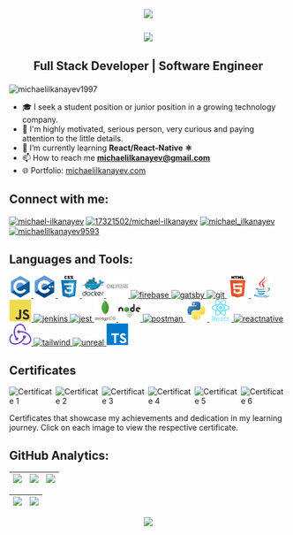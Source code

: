 
<h1 align="center">
 <img src="https://github.com/michaelilkanayev1997/michaelilkanayev1997/assets/93651794/25bfcc6f-7054-4944-b698-f502d929a31b" width="400"/>
</h1>
<div id="header" align="center">
  <img src="https://github.com/michaelilkanayev1997/michaelilkanayev1997/assets/93651794/627cda00-43a1-416a-8fd4-576fd22ef854" width="500"/>

</div>

##     <p align = "center"> Full Stack Developer | Software Engineer </p>
<p align="left"> <img src="https://komarev.com/ghpvc/?username=michaelilkanayev1997&label=Profile%20views&color=0e75b6&style=flat" alt="michaelilkanayev1997" /> </p>

- 🎓 I seek a student position or junior position in a growing technology company.
- 💪 I'm highly motivated, serious person, very curious and paying attention to the little details.
- 🌱 I’m currently learning **React/React-Native** **⚛️** 
- 📫 How to reach me **michaelilkanayev@gmail.com**
- 🌐 Portfolio: [michaelilkanayev.com](https://michaelilkanayev.com)

<h2 align="left">Connect with me:</h2>

<p align="left">
<a href="https://linkedin.com/in/michael-ilkanayev" target="blank"><img align="center" src="https://raw.githubusercontent.com/rahuldkjain/github-profile-readme-generator/master/src/images/icons/Social/linked-in-alt.svg" alt="michael-ilkanayev" height="30" width="40" /></a>
<a href="https://stackoverflow.com/users/17321502/michael-ilkanayev" target="blank"><img align="center" src="https://raw.githubusercontent.com/rahuldkjain/github-profile-readme-generator/master/src/images/icons/Social/stack-overflow.svg" alt="17321502/michael-ilkanayev" height="30" width="40" /></a>
<a href="https://instagram.com/michael_ilkanayev" target="blank"><img align="center" src="https://raw.githubusercontent.com/rahuldkjain/github-profile-readme-generator/master/src/images/icons/Social/instagram.svg" alt="michael_ilkanayev" height="30" width="40" /></a>
<a href="https://www.youtube.com/@michaelilkanayev9593" target="blank"><img align="center" src="https://raw.githubusercontent.com/rahuldkjain/github-profile-readme-generator/master/src/images/icons/Social/youtube.svg" alt="michaelilkanayev9593" height="30" width="40" /></a>
</p>


<h2 align="left">Languages and Tools:</h2>

<p align="left"> <a href="https://www.cprogramming.com/" target="_blank" rel="noreferrer"> <img src="https://raw.githubusercontent.com/devicons/devicon/master/icons/c/c-original.svg" alt="c" width="40" height="40"/> </a> <a href="https://www.w3schools.com/cpp/" target="_blank" rel="noreferrer"> <img src="https://raw.githubusercontent.com/devicons/devicon/master/icons/cplusplus/cplusplus-original.svg" alt="cplusplus" width="40" height="40"/> </a> <a href="https://www.w3schools.com/css/" target="_blank" rel="noreferrer"> <img src="https://raw.githubusercontent.com/devicons/devicon/master/icons/css3/css3-original-wordmark.svg" alt="css3" width="40" height="40"/> </a> <a href="https://www.docker.com/" target="_blank" rel="noreferrer"> <img src="https://raw.githubusercontent.com/devicons/devicon/master/icons/docker/docker-original-wordmark.svg" alt="docker" width="40" height="40"/> </a> <a href="https://expressjs.com" target="_blank" rel="noreferrer"> <img src="https://raw.githubusercontent.com/devicons/devicon/master/icons/express/express-original-wordmark.svg" alt="express" width="40" height="40"/> </a> <a href="https://firebase.google.com/" target="_blank" rel="noreferrer"> <img src="https://www.vectorlogo.zone/logos/firebase/firebase-icon.svg" alt="firebase" width="40" height="40"/> </a> <a href="https://www.gatsbyjs.com/" target="_blank" rel="noreferrer"> <img src="https://www.vectorlogo.zone/logos/gatsbyjs/gatsbyjs-icon.svg" alt="gatsby" width="40" height="40"/> </a> <a href="https://git-scm.com/" target="_blank" rel="noreferrer"> <img src="https://www.vectorlogo.zone/logos/git-scm/git-scm-icon.svg" alt="git" width="40" height="40"/> </a> <a href="https://www.w3.org/html/" target="_blank" rel="noreferrer"> <img src="https://raw.githubusercontent.com/devicons/devicon/master/icons/html5/html5-original-wordmark.svg" alt="html5" width="40" height="40"/> </a> <a href="https://www.java.com" target="_blank" rel="noreferrer"> <img src="https://raw.githubusercontent.com/devicons/devicon/master/icons/java/java-original.svg" alt="java" width="40" height="40"/> </a> <a href="https://developer.mozilla.org/en-US/docs/Web/JavaScript" target="_blank" rel="noreferrer"> <img src="https://raw.githubusercontent.com/devicons/devicon/master/icons/javascript/javascript-original.svg" alt="javascript" width="40" height="40"/> </a> <a href="https://www.jenkins.io" target="_blank" rel="noreferrer"> <img src="https://www.vectorlogo.zone/logos/jenkins/jenkins-icon.svg" alt="jenkins" width="40" height="40"/> </a> <a href="https://jestjs.io" target="_blank" rel="noreferrer"> <img src="https://www.vectorlogo.zone/logos/jestjsio/jestjsio-icon.svg" alt="jest" width="40" height="40"/> </a> <a href="https://www.mongodb.com/" target="_blank" rel="noreferrer"> <img src="https://raw.githubusercontent.com/devicons/devicon/master/icons/mongodb/mongodb-original-wordmark.svg" alt="mongodb" width="40" height="40"/> </a> <a href="https://nodejs.org" target="_blank" rel="noreferrer"> <img src="https://raw.githubusercontent.com/devicons/devicon/master/icons/nodejs/nodejs-original-wordmark.svg" alt="nodejs" width="40" height="40"/> </a> <a href="https://postman.com" target="_blank" rel="noreferrer"> <img src="https://www.vectorlogo.zone/logos/getpostman/getpostman-icon.svg" alt="postman" width="40" height="40"/> </a> <a href="https://www.python.org" target="_blank" rel="noreferrer"> <img src="https://raw.githubusercontent.com/devicons/devicon/master/icons/python/python-original.svg" alt="python" width="40" height="40"/> </a> <a href="https://reactjs.org/" target="_blank" rel="noreferrer"> <img src="https://raw.githubusercontent.com/devicons/devicon/master/icons/react/react-original-wordmark.svg" alt="react" width="40" height="40"/> </a> <a href="https://reactnative.dev/" target="_blank" rel="noreferrer"> <img src="https://reactnative.dev/img/header_logo.svg" alt="reactnative" width="40" height="40"/> </a> <a href="https://redux.js.org" target="_blank" rel="noreferrer"> <img src="https://raw.githubusercontent.com/devicons/devicon/master/icons/redux/redux-original.svg" alt="redux" width="40" height="40"/> </a> <a href="https://tailwindcss.com/" target="_blank" rel="noreferrer"> <img src="https://www.vectorlogo.zone/logos/tailwindcss/tailwindcss-icon.svg" alt="tailwind" width="40" height="40"/> </a> <a href="https://unrealengine.com/" target="_blank" rel="noreferrer"> <img src="https://raw.githubusercontent.com/kenangundogan/fontisto/036b7eca71aab1bef8e6a0518f7329f13ed62f6b/icons/svg/brand/unreal-engine.svg" alt="unreal" width="40" height="40"/>
  <img src="https://raw.githubusercontent.com/devicons/devicon/master/icons/typescript/typescript-original.svg" alt="typescript" width="40" height="40"/></a> </p>


## Certificates
<div style="display: flex; justify-content: space-between; align-items: center;">
  <img src="https://udemy-certificate.s3.amazonaws.com/image/UC-45c1f880-d0f4-47d7-ba80-6b72780ea5c6.jpg" width="250px" alt="Certificate 1">
  <img src="https://udemy-certificate.s3.amazonaws.com/image/UC-631fb29d-5cbb-4ca5-a8de-6745b4b57284.jpg?v=1691858982000" width="250px" alt="Certificate 2">
  <img src="https://udemy-certificate.s3.amazonaws.com/image/UC-33ff7171-63d3-4236-8028-33f09aa7a421.jpg?v=1698490560000" width="250px" alt="Certificate 3">
  <img src="https://udemy-certificate.s3.amazonaws.com/image/UC-2ba67ac7-fcbd-49fe-8628-8d54ff0037c1.jpg?v=1691423164000" width="250px" alt="Certificate 4">
  <img src="https://udemy-certificate.s3.amazonaws.com/image/UC-f923fe11-2e24-4a11-bb2f-eb2499e08417.jpg?v=1692396219000" width="250px" alt="Certificate 5">
  <img src="https://udemy-certificate.s3.amazonaws.com/image/UC-0e33df7a-5d2f-4bc7-840d-c9411cf25042.jpg?v=1694096510000" width="250px" alt="Certificate 6">
</div>

Certificates that showcase my achievements and dedication in my learning journey. Click on each image to view the respective certificate.

## GitHub Analytics:

| ![](http://github-profile-summary-cards.vercel.app/api/cards/stats?username=michaelilkanayev1997&theme=nord_dark) | ![](http://github-profile-summary-cards.vercel.app/api/cards/repos-per-language?username=michaelilkanayev1997&hide=Html&theme=nord_dark) | ![](http://github-profile-summary-cards.vercel.app/api/cards/most-commit-language?username=michaelilkanayev1997&theme=nord_dark&rndm=123) |
| :-: | :-: | :-: |

| ![](http://github-profile-summary-cards.vercel.app/api/cards/profile-details?username=michaelilkanayev1997&theme=nord_dark&rndm=456) | ![](https://github-readme-streak-stats.herokuapp.com/?user=michaelilkanayev1997&hide_border=true&date_format=M%20j%5B%2C%20Y%5D&background=2D3742&stroke=2D3742&ring=6bbbca&fire=6bbbca&currStreakNum=fff&sideNums=6bbbca&currStreakLabel=6bbbca&sideLabels=fff&dates=fff&rndm=789) |
| :-: | :-: |

<div align="center">
 <img src="https://github.com/michaelilkanayev1997/michaelilkanayev1997/assets/93651794/37ba2016-977c-40fb-bb4d-fde83efec0db" width="400"/>
</div>
